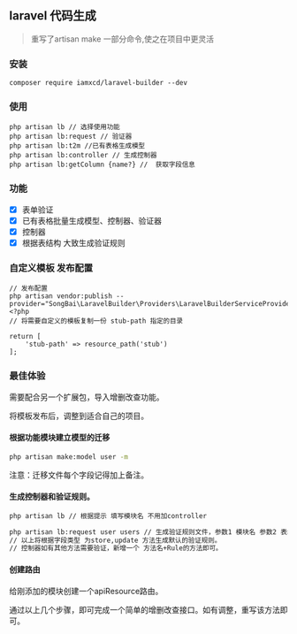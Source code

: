 ## laravel 代码生成

>重写了artisan make 一部分命令,使之在项目中更灵活

### 安装
```
composer require iamxcd/laravel-builder --dev
```

### 使用
```
php artisan lb // 选择使用功能
php artisan lb:request // 验证器
php artisan lb:t2m //已有表格生成模型
php artisan lb:controller // 生成控制器
php artisan lb:getColumn {name?} //  获取字段信息
```

### 功能
- [x] 表单验证 
- [x] 已有表格批量生成模型、控制器、验证器
- [x] 控制器
- [x] 根据表结构 大致生成验证规则

### 自定义模板 发布配置

```
// 发布配置
php artisan vendor:publish --provider="SongBai\LaravelBuilder\Providers\LaravelBuilderServiceProvider"
<?php
// 将需要自定义的模板复制一份 stub-path 指定的目录

return [
    'stub-path' => resource_path('stub')
];
```

### 最佳体验

需要配合另一个扩展包，导入增删改查功能。

将模板发布后，调整到适合自己的项目。

#### 根据功能模块建立模型的迁移
```bash
php artisan make:model user -m
```

注意：迁移文件每个字段记得加上备注。

#### 生成控制器和验证规则。

```bash
php artisan lb // 根据提示 填写模块名 不用加controller

php artisan lb:request user users // 生成验证规则文件，参数1 模块名 参数2 表名
// 以上将根据字段类型 为store,update 方法生成默认的验证规则。
// 控制器如有其他方法需要验证，新增一个 方法名+Rule的方法即可。
```

#### 创建路由
给刚添加的模块创建一个apiResource路由。


通过以上几个步骤，即可完成一个简单的增删改查接口。如有调整，重写该方法即可。
